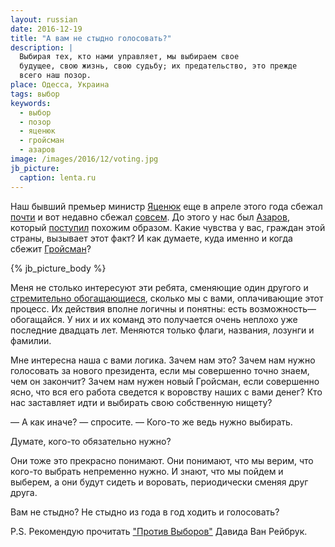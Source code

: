 ```yaml
---
layout: russian
date: 2016-12-19
title: "А вам не стыдно голосовать?"
description: |
  Выбирая тех, кто нами управляет, мы выбираем свое
  будущее, свою жизнь, свою судьбу; их предательство, это прежде
  всего наш позор.
place: Одесса, Украина
tags: выбор
keywords:
  - выбор
  - позор
  - яценюк
  - гройсман
  - азаров
image: /images/2016/12/voting.jpg
jb_picture:
  caption: lenta.ru
---
```


Наш бывший премьер министр
[Яценюк](https://ru.wikipedia.org/wiki/%D0%AF%D1%86%D0%B5%D0%BD%D1%8E%D0%BA,_%D0%90%D1%80%D1%81%D0%B5%D0%BD%D0%B8%D0%B9_%D0%9F%D0%B5%D1%82%D1%80%D0%BE%D0%B2%D0%B8%D1%87)
еще в апреле этого года
сбежал [почти](http://izvestia.ru/news/611783) и вот недавно
сбежал [совсем](http://ua-reporter.com/novosti/208416). До этого
у нас был
[Азаров](https://ru.wikipedia.org/wiki/%D0%90%D0%B7%D0%B0%D1%80%D0%BE%D0%B2,_%D0%9D%D0%B8%D0%BA%D0%BE%D0%BB%D0%B0%D0%B9_%D0%AF%D0%BD%D0%BE%D0%B2%D0%B8%D1%87),
который [поступил](http://nbnews.com.ua/ru/news/142535/) похожим образом.
Какие чувства у вас, граждан этой страны, вызывает этот факт?
И как думаете, куда именно и когда сбежит
[Гройсман](https://ru.wikipedia.org/wiki/%D0%93%D1%80%D0%BE%D0%B9%D1%81%D0%BC%D0%B0%D0%BD,_%D0%92%D0%BB%D0%B0%D0%B4%D0%B8%D0%BC%D0%B8%D1%80_%D0%91%D0%BE%D1%80%D0%B8%D1%81%D0%BE%D0%B2%D0%B8%D1%87)?

{% jb_picture_body %}

<!--more-->

Меня не столько интересуют эти ребята, сменяющие один другого
и [стремительно обогащающиеся](http://obozrevatel.com/crime/12693-volonter-yatsenyuk-otprazdnoval-svoj-pervyij-milliard-v-krugu-pomoschnikov.htm),
сколько мы с вами, оплачивающие этот процесс. Их действия вполне
логичны и понятны: есть возможность&mdash;обогащайся. У них и их команд
это получается очень неплохо уже последние двадцать лет. Меняются только
флаги, названия, лозунги и фамилии.

Мне интересна наша с вами логика. Зачем нам это? Зачем нам нужно голосовать
за нового президента, если мы совершенно точно знаем, чем он закончит?
Зачем нам нужен новый Гройсман, если совершенно ясно, что вся его работа
сведется к воровству наших с вами денег? Кто нас заставляет идти и выбирать свою
собственную нищету?

&mdash; А как иначе? &mdash; спросите. &mdash; Кого-то же ведь нужно выбирать.

Думате, кого-то обязательно нужно?

Они тоже это прекрасно понимают. Они понимают, что мы
верим, что кого-то выбрать непременно нужно. И знают, что мы пойдем и выберем,
а они будут сидеть и воровать, периодически сменяя друг друга.

Вам не стыдно? Не стыдно из года в год ходить и голосовать?

P.S. Рекомендую прочитать ["Против Выборов"](http://admarginem.ru/books/16904/)
Давида Ван Рейбрук.

